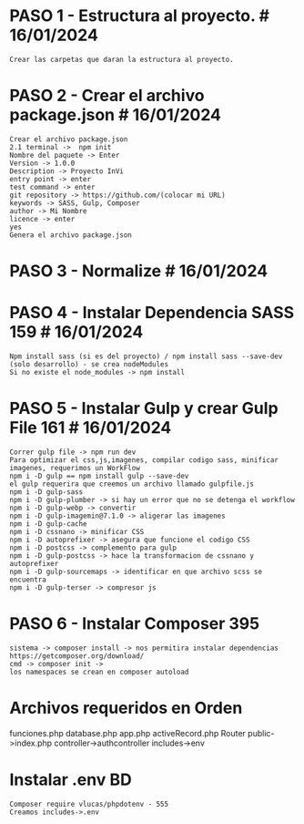 # PASO 1 - Estructura al proyecto. # 16/01/2024
    Crear las carpetas que daran la estructura al proyecto.

# PASO 2 - Crear el archivo package.json # 16/01/2024 
    Crear el archivo package.json
    2.1 terminal ->  npm init
    Nombre del paquete -> Enter
    Version -> 1.0.0 
    Description -> Proyecto InVi
    entry point -> enter
    test command -> enter
    git repository -> https://github.com/(colocar mi URL)
    keywords -> SASS, Gulp, Composer
    author -> Mi Nombre
    licence -> enter
    yes
    Genera el archivo package.json

# PASO 3 - Normalize # 16/01/2024

# PASO 4 - Instalar Dependencia SASS 159 # 16/01/2024
    Npm install sass (si es del proyecto) / npm install sass --save-dev (solo desarrollo) - se crea nodeModules
    Si no existe el node_modules -> npm install

# PASO 5 - Instalar Gulp y crear Gulp File 161 # 16/01/2024
    Correr gulp file -> npm run dev
    Para optimizar el css,js,imagenes, compilar codigo sass, minificar imagenes, requerimos un WorkFlow 
    npm i -D gulp == npm install gulp --save-dev  
    el gulp requerira que creemos un archivo llamado gulpfile.js
    npm i -D gulp-sass
    npm i -D gulp-plumber -> si hay un error que no se detenga el workflow
    npm i -D gulp-webp -> convertir
    npm i -D gulp-imagemin@7.1.0 -> aligerar las imagenes
    npm i -D gulp-cache
    npm i -D cssnano -> minificar CSS
    npm i -D autoprefixer -> asegura que funcione el codigo CSS 
    npm i -D postcss -> complemento para gulp
    npm i -D gulp-postcss -> hace la transformacion de cssnano y autoprefixer
    npm i -D gulp-sourcemaps -> identificar en que archivo scss se encuentra
    npm i -D gulp-terser -> compresor js

# PASO 6 - Instalar Composer 395 #
    sistema -> composer install -> nos permitira instalar dependencias https://getcomposer.org/download/
    cmd -> composer init -> 
    los namespaces se crean en composer autoload 

# Archivos requeridos en Orden
funciones.php
database.php
app.php
activeRecord.php
Router
public->index.php
controller->authcontroller
includes->env

# Instalar .env BD #
    Composer require vlucas/phpdotenv - 555
    Creamos includes->.env 


 